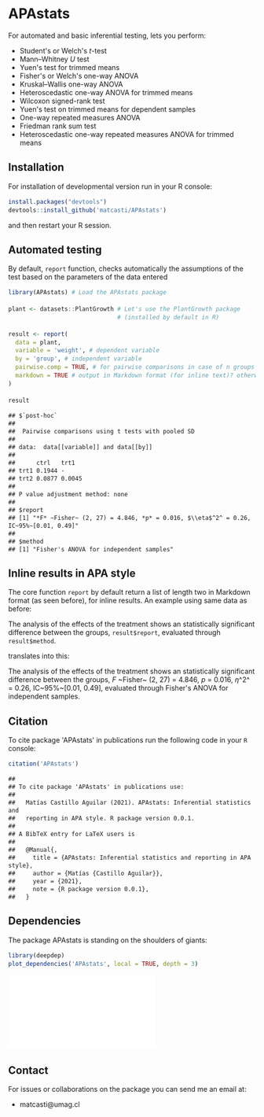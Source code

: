 # APAstats

For automated and basic inferential testing, lets you perform:

-   Student's or Welch's *t*-test
-   Mann–Whitney *U* test
-   Yuen's test for trimmed means
-   Fisher's or Welch's one-way ANOVA
-   Kruskal–Wallis one-way ANOVA
-   Heteroscedastic one-way ANOVA for trimmed means
-   Wilcoxon signed-rank test
-   Yuen's test on trimmed means for dependent samples
-   One-way repeated measures ANOVA
-   Friedman rank sum test
-   Heteroscedastic one-way repeated measures ANOVA for trimmed means

## Installation

For installation of developmental version run in your R console:

``` r
install.packages("devtools")
devtools::install_github('matcasti/APAstats')
```

and then restart your R session.

## Automated testing

By default, `report` function, checks automatically the assumptions of the test based on the parameters of the data entered


```r
library(APAstats) # Load the APAstats package

plant <- datasets::PlantGrowth # Let's use the PlantGrowth package
                               # (installed by default in R)

result <- report(
  data = plant,
  variable = 'weight', # dependent variable
  by = 'group', # independent variable
  pairwise.comp = TRUE, # for pairwise comparisons in case of n groups > 2
  markdown = TRUE # output in Markdown format (for inline text)? otherwise plain text.
)

result
```

```
## $`post-hoc`
## 
## 	Pairwise comparisons using t tests with pooled SD 
## 
## data:  data[[variable]] and data[[by]] 
## 
##      ctrl   trt1  
## trt1 0.1944 -     
## trt2 0.0877 0.0045
## 
## P value adjustment method: none 
## 
## $report
## [1] "*F* ~Fisher~ (2, 27) = 4.846, *p* = 0.016, $\\eta$^2^ = 0.26, IC~95%~[0.01, 0.49]"
## 
## $method
## [1] "Fisher's ANOVA for independent samples"
```

## Inline results in APA style

The core function `report` by default return a list of length two in Markdown format (as seen before), for inline results. An example using same data as before:

The analysis of the effects of the treatment shows an statistically significant difference between the groups, `result$report`, evaluated through `result$method`.

translates into this:

The analysis of the effects of the treatment shows an statistically significant difference between the groups, *F* ~Fisher~ (2, 27) = 4.846, *p* = 0.016, $\eta$^2^ = 0.26, IC~95%~[0.01, 0.49], evaluated through Fisher's ANOVA for independent samples.


## Citation

To cite package 'APAstats' in publications run the following code in your `R` console:


```r
citation('APAstats')
```

```
## 
## To cite package 'APAstats' in publications use:
## 
##   Matías Castillo Aguilar (2021). APAstats: Inferential statistics and
##   reporting in APA style. R package version 0.0.1.
## 
## A BibTeX entry for LaTeX users is
## 
##   @Manual{,
##     title = {APAstats: Inferential statistics and reporting in APA style},
##     author = {Matías {Castillo Aguilar}},
##     year = {2021},
##     note = {R package version 0.0.1},
##   }
```

## Dependencies

The package APAstats is standing on the shoulders of giants:


```r
library(deepdep)
plot_dependencies('APAstats', local = TRUE, depth = 3)
```

![](README_files/figure-html/unnamed-chunk-3-1.pdf)<!-- -->

## Contact

For issues or collaborations on the package you can send me an email at:

-   matcasti\@umag.cl
